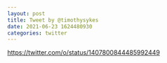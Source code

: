 ```yaml
--- 
layout: post 
title: Tweet by @timothysykes 
date: 2021-06-23 1624480930 
categories: twitter 
--- 
```

https://twitter.com/o/status/1407800844485992449